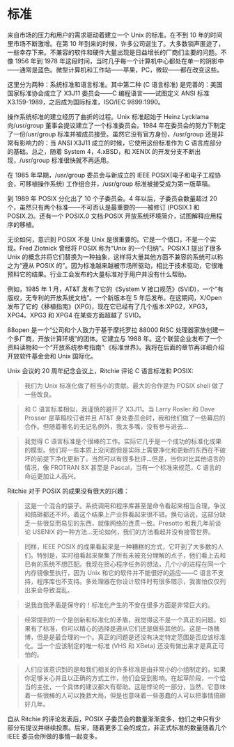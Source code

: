 # 标准

来自市场的压力和用户的需求驱动着建立一个 Unix 的标准。在不到 10 年的时间里市场不断激增。在第 10 年到来的时候，许多公司诞生了。大多数销声匿迹了，一些幸存下来。不兼容的软件和硬件大量出现是日益增长的厂商们主要的问题。不像 1956 年到 1978 年这段时间，当时几乎每一个计算机中心都处在单一的阴影中——通常是蓝色。微型计算机和工作站——苹果，PC，微软——都在改变这些。

这里分为两种：系统标准和语言标准。其中第二种 (C 语言标准) 是完善的：美国国家标准协会成立了 X3J11 委员会——C 编程语言——试图定义 ANSI 标准 X3.159-1989，之后成为国际标准，ISO/IEC 9899:1990。

操作系统标准的建立经历了曲折的过程。Unix 标准起始于 Heinz Lycklama 向/usr/group 董事会提议建立了一个标准委员会。1984 年在委员会的努力下制定了一份/usr/group 标准并被成员接受。虽然它没有官方身份，/usr/group 还是非常有影响力的：当 ANSI X3J11 成立的时候，它使用这份标准作为 C 语言库部分的基础。总之，随着 System 4，4.xBSD，和 XENIX 的开发分支不断出现，/usr/group 标准很快就不再适用。

在 1985 年早期，/usr/group 委员会与新成立的 IEEE POSIX(电子和电子工程协会，可移植操作系统) 工作组合并，/usr/group 标准被接受成为第一版草稿。

到 1989 年 POSIX 分化出了 10 个子委员会。4 年以后，子委员会数量超过 20 个，虽然只有两个标准——不可否认是最重要的——被修订 (POSIX.1 和 POSIX.2)。还有一个 POSIX.0 文档:POSIX 开放系统环境简介，试图解释应用程序的移植。

无论如何，意识到 POSIX 不是 Unix 是很重要的。它是一个借口，不是一个实现。Fred Zlotnick 曾经将 POSIX 称为“Unix 的一个归纳”。POSIX.1 提出了很多 Unix 的概念并将它们替换为一种抽象，这样将大量其他方面不兼容的系统可以称之为“遵从 POSIX 的”。因为标准越来越被市场所驱动，相比于技术驱动，它很难预料它的结果。行业工会发布的大量标准对于用户并没有什么帮助。

例如，1985 年 1 月，AT&T 发布了它的《System V 接口规范》(SVID)，一个“有版权，无专利的开放系统文档”。一个新版本在 5 年后发布。在这期间，X/Open 发布了它的《移植指南》(XPG)，现在它已经有了几个版本:XPG2，XPG3，XPG4。XPG3 和 XPG4 在某些方面超越了 SVID。

88open 是一个“公司和个人致力于基于摩托罗拉 88000 RISC 处理器家族创建一个多厂商，开放计算环境”的团体。它建立与 1988 年。这个联营企业发布了一个资料读物和一个“开放系统参考指南”:《标准世界》。我将在后面的章节再详细介绍开放软件基金会和 Unix 国际化。

Unix 会议的 20 周年纪念会议上，Ritchie 评论 C 语言标准和 POSIX:

> 我们为 Unix 标准化做了相当小的贡献。最大的合作是为 POSIX shell 做了一些改良。

> 和 C 语言标准相似，我谨慎的避开了 X3J11。当 Larry Rosler 和 Dave Prosser 是草稿校订者并且 AT&T 身处委员会时，我和他们做了一些幕后的合作。但随着著名的无记名例外，我太多嘴，没有参与进去...

> 我觉得 C 语言标准是个很棒的工作。实际它几乎是一个成功的标准化成果的模型。他们将一些本质上没问题但是实际上需要净化和更新的东西在不破坏的前提下净化更新了。当然可以有很多批评...但是，当你对比其他语言的情况，像 FROTRAN 8X 甚至是 Pascal，当有一个标准来规范，C 语言的命运更加让人高兴。

Ritchie 对于 POSIX 的成果没有很大的兴趣：

> 这是一个混合的袋子。系统调用和程序库甚至是命令看起来相当合理，争议和搞砸都还不坏。着这个结果上产业界看起来很不错。换句话说，这部分缺乏一些很显而易见的东西，就像网络的连贯一致。Presotto 和我几年前谈论 USENIX 的一种方法...无论如何，我们的方法看起并没有接管世界。

> 同样，IEEE POSIX 的成果看起来是一种糟糕的方式，它吓到了大多数的人们。特别是，实时组看起来聚集了所有未被充分理解的点子，他们看上去和已有的系统不想匹配。我现在担心程序任务的想法，几个小的进程在同一个内存镜像里执行，因为 Unix 和它的软件并不能很好的适应——C 语言不支持，程序库也不支持。多处理器在你设计软件时有很多暗示，我害怕仅仅列出来会导致混乱。

> 说我自我矛盾是保守的！标准化产生的不安在很多方面是非常巨大的。

> 经常提到的一个是创新和标准化的矛盾，我觉得这不是一个真正的问题。如果有了标准，你可以精心的选择是遵从它们还是做些其他的。这是一场赌博，但是是最合理的一个。真正的问题是还没有决定特定范围是否应该标准化。当一个应该制定的唯一标准 (VHS 和 XBeta) 还没有做出来才是真正可怕的。

> 人们应该意识到的是和我们相关的许多标准是由非常小的小组制定的，如果你足够关心并且以正确的方式工作，他们会受到影响。在起草阶段，一个恰当的主张，一个具体的建议都大有帮助。这是悖论的一部分，当然，它意味着一些很棒的人可以挽救大局，但是也意味着一些愚蠢的人可以把事情搞砸好几年。

自从 Ritchie 的评论发表后，POSIX 子委员会的数量渐渐变多，他们之中只有少部分有提议并继续投票。后来，随着更多工会的成立，非正式标准的数量随着几个 IEEE 委员会所做的事情一起变多。
